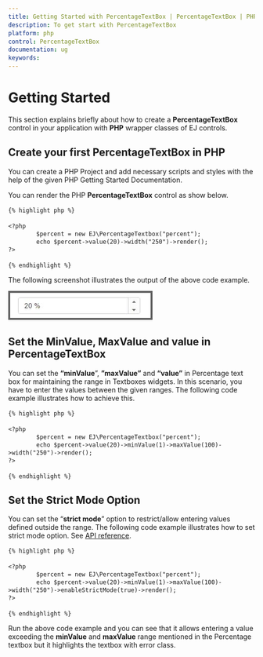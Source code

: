 ```yaml
---
title: Getting Started with PercentageTextBox | PercentageTextBox | PHP | Syncfusion
description: To get start with PercentageTextBox
platform: php
control: PercentageTextBox
documentation: ug
keywords: 
---
```


# Getting Started

This section explains briefly about how to create a **PercentageTextBox** control in your application with **PHP** wrapper classes of EJ controls.

## Create your first PercentageTextBox in PHP

You can create a PHP Project and add necessary scripts and styles with the help of the given PHP Getting Started Documentation.

You can render the PHP **PercentageTextBox** control as show below.


    {% highlight php %}

    <?php
            $percent = new EJ\PercentageTextbox("percent");
            echo $percent->value(20)->width("250")->render();               
    ?>

    {% endhighlight %}


The following screenshot illustrates the output of the above code example.

![](Getting-Started_images/Getting-Started_img1.jpeg)

## Set the MinValue, MaxValue and value in PercentageTextBox

You can set the **“minValue**”, **”maxValue”** and **“value”** in Percentage text box for maintaining the range in Textboxes widgets. In this scenario, you have to enter the values between the given ranges. The following code example illustrates how to achieve this.


    {% highlight php %}

    <?php
            $percent = new EJ\PercentageTextbox("percent");
            echo $percent->value(20)->minValue(1)->maxValue(100)->width("250")->render();
    ?>

    {% endhighlight %}


## Set the Strict Mode Option

You can set the “**strict mode**” option to restrict/allow entering values defined outside the range. The following code example illustrates how to set strict mode option. See [API reference](https://help.syncfusion.com/api/js/ejtextboxes#members:enablestrictmode).


    {% highlight php %}

    <?php
            $percent = new EJ\PercentageTextbox("percent");
            echo $percent->value(20)->minValue(1)->maxValue(100)->width("250")->enableStrictMode(true)->render();
    ?>

    {% endhighlight %}


Run the above code example and you can see that it allows entering a value exceeding the **minValue** and **maxValue** range mentioned in the Percentage textbox but it highlights the textbox with error class.
